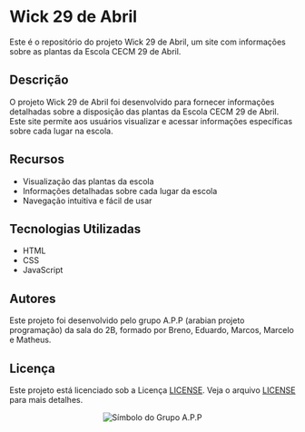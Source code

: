 # Wick 29 de Abril

Este é o repositório do projeto Wick 29 de Abril, um site com informações sobre as plantas da Escola CECM 29 de Abril.

## Descrição

O projeto Wick 29 de Abril foi desenvolvido para fornecer informações detalhadas sobre a disposição das plantas da Escola CECM 29 de Abril. Este site permite aos usuários visualizar e acessar informações específicas sobre cada lugar na escola.

## Recursos

- Visualização das plantas da escola
- Informações detalhadas sobre cada lugar da escola
- Navegação intuitiva e fácil de usar

## Tecnologias Utilizadas

- HTML
- CSS
- JavaScript

## Autores

Este projeto foi desenvolvido pelo grupo A.P.P (arabian projeto programação) da sala do 2B, formado por Breno, Eduardo, Marcos, Marcelo e Matheus.

## Licença

Este projeto está licenciado sob a Licença [LICENSE](LICENSE). Veja o arquivo [LICENSE](LICENSE) para mais detalhes.

<p align="center">
  <img src="[link_para_a_imagem](https://pps.whatsapp.net/v/t61.24694-24/427385272_397489349671417_7278411696138491913_n.jpg?ccb=11-4&oh=01_AdSJ--17Ywi93oKA6MDbDbWORtBDeoLO8honLPDt9ofSsQ&oe=65ECD223&_nc_sid=e6ed6c&_nc_cat=108)" alt="Símbolo do Grupo A.P.P">
</p>
